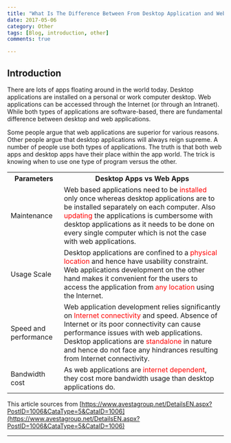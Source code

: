 ```yaml
---
title: "What Is The Difference Between From Desktop Application and Web Application"
date: 2017-05-06
category: Other
tags: [Blog, introduction, other]
comments: true

---
```



## Introduction 

There are lots of apps floating around in the world today. Desktop applications are installed on a personal or work computer desktop. Web applications can be accessed through the Internet (or through an Intranet). While both types of applications are software-based, there are fundamental difference between desktop and web applications.  

Some people argue that web applications are superior for various reasons. Other people argue that desktop applications will always reign supreme. A number of people use both types of applications. The truth is that both web apps and desktop apps have their place within the app world. The trick is knowing when to use one type of program versus the other.  


<table class='table'>
    <tr>
        <th>
            Parameters
        </th>
        <th>
            Desktop Apps vs Web Apps
        </th>
    </tr>
    <tr>
        <td>
            Maintenance
        </td>
        <td>
            Web based applications need to be <span style='color:red'>installed</span> only once whereas desktop applications are to be installed separately on each computer. Also <span style='color:red'>updating</span> the applications is cumbersome with desktop applications as it needs to be done on every single computer which is not the case with web applications.
        </td>
    </tr>
    <tr>
        <td>
            Usage Scale
        </td>
        <td>
            Desktop applications are confined to a <span style='color:red'>physical location</span> and hence have usability constraint. Web applications development on the other hand makes it convenient for the users to access the application from <span style='color:red'>any location</span> using the Internet.
        </td>
    </tr>
    <tr>
        <td>
            Speed and performance
        </td>
        <td>
            Web application development relies significantly on <span style='color:red'>Internet connectivity</span> and speed. Absence of Internet or its poor connectivity can cause performance issues with web applications. Desktop applications are <span style='color:red'>standalone</span> in nature and hence do not face any hindrances resulting from Internet connectivity.
        </td>
    </tr>
    <tr>
        <td>
            Bandwidth cost
        </td>
        <td>
            As web applications are <span style='color:red'>internet dependent</span>, they cost more bandwidth usage than desktop applications do.
        </td>
    </tr>
</table>


This article sources from [https://www.avestagroup.net/DetailsEN.aspx?PostID=1006&CataType=5&CataID=1006](https://www.avestagroup.net/DetailsEN.aspx?PostID=1006&CataType=5&CataID=1006)

***
